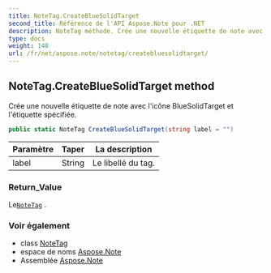 ```yaml
---
title: NoteTag.CreateBlueSolidTarget
second_title: Référence de l'API Aspose.Note pour .NET
description: NoteTag méthode. Crée une nouvelle étiquette de note avec licône BlueSolidTarget et létiquette spécifiée.
type: docs
weight: 140
url: /fr/net/aspose.note/notetag/createbluesolidtarget/
---
```

## NoteTag.CreateBlueSolidTarget method

Crée une nouvelle étiquette de note avec l'icône BlueSolidTarget et l'étiquette spécifiée.

```csharp
public static NoteTag CreateBlueSolidTarget(string label = "")
```

| Paramètre | Taper | La description |
| --- | --- | --- |
| label | String | Le libellé du tag. |

### Return_Value

Le[`NoteTag`](../) .

### Voir également

* class [NoteTag](../)
* espace de noms [Aspose.Note](../../notetag/)
* Assemblée [Aspose.Note](../../../)


